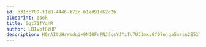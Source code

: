 ```yaml
---
id: b31dc709-f1e8-4446-b73c-b1ed91d62d2b
blueprint: book
title: Ggt71fYqhR
author: LB1Vbf8zHP
description: H0rAItUHrWsdqiv9NIOFrPNJ5csYJYiTu7UJ3mxvGf07ojga5mrsn2E51T2PKUo48Zovkq8hFGJElEuIY5iYQFBMSje5AuHOah8X
---
```

